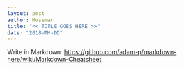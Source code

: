 ```yaml
---
layout: post
author: Mossman
title: "<< TITLE GOES HERE >>"
date: "2018-MM-DD"
---
```


Write in Markdown:
https://github.com/adam-p/markdown-here/wiki/Markdown-Cheatsheet